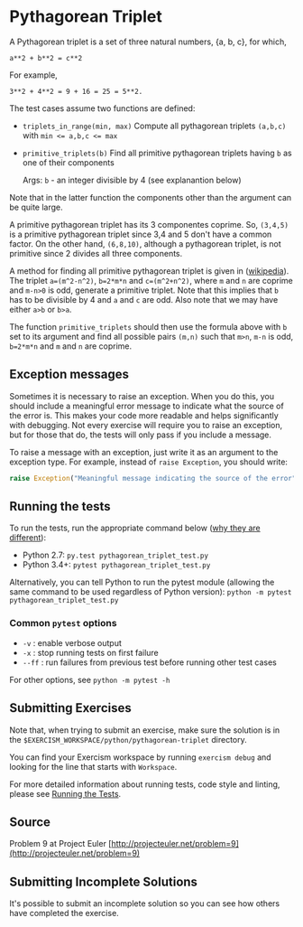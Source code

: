 # Pythagorean Triplet

A Pythagorean triplet is a set of three natural numbers, {a, b, c}, for
which,

```text
a**2 + b**2 = c**2
```

For example,

```text
3**2 + 4**2 = 9 + 16 = 25 = 5**2.
```

The test cases assume two functions are defined:

  - `triplets_in_range(min, max)`
      Compute all pythagorean triplets `(a,b,c)` with `min <= a,b,c <= max`

  - `primitive_triplets(b)`
      Find all primitive pythagorean triplets having `b` as one of their
      components

      Args:
         `b` - an integer divisible by 4 (see explanantion below)

Note that in the latter function the components other than the argument can
be quite large.

A primitive pythagorean triplet has its 3 componentes coprime. So, `(3,4,5)` is
a primitive pythagorean triplet since 3,4 and 5 don't have a common factor.
On the other hand, `(6,8,10)`, although a pythagorean triplet, is not primitive
since 2 divides all three components.

A method for finding all primitive pythagorean triplet is given in
([wikipedia](http://en.wikipedia.org/wiki/Pythagorean_triple#Generating_a_triple)).
The triplet `a=(m^2-n^2)`, `b=2*m*n` and `c=(m^2+n^2)`, where `m` and `n` are coprime and
`m-n>0` is odd, generate a primitive triplet. Note that this implies that `b` has
to be divisible by 4 and `a` and `c` are odd. Also note that we may have either
`a>b` or `b>a`.

The function `primitive_triplets` should then use the formula above with `b` set
to its argument and find all possible pairs `(m,n)` such that `m>n`, `m-n` is odd,
`b=2*m*n` and `m` and `n` are coprime.

## Exception messages

Sometimes it is necessary to raise an exception. When you do this, you should include a meaningful error message to
indicate what the source of the error is. This makes your code more readable and helps significantly with debugging. Not
every exercise will require you to raise an exception, but for those that do, the tests will only pass if you include
a message.

To raise a message with an exception, just write it as an argument to the exception type. For example, instead of
`raise Exception`, you should write:

```python
raise Exception("Meaningful message indicating the source of the error")
```

## Running the tests

To run the tests, run the appropriate command below ([why they are different](https://github.com/pytest-dev/pytest/issues/1629#issue-161422224)):

- Python 2.7: `py.test pythagorean_triplet_test.py`
- Python 3.4+: `pytest pythagorean_triplet_test.py`

Alternatively, you can tell Python to run the pytest module (allowing the same command to be used regardless of Python version):
`python -m pytest pythagorean_triplet_test.py`

### Common `pytest` options

- `-v` : enable verbose output
- `-x` : stop running tests on first failure
- `--ff` : run failures from previous test before running other test cases

For other options, see `python -m pytest -h`

## Submitting Exercises

Note that, when trying to submit an exercise, make sure the solution is in the `$EXERCISM_WORKSPACE/python/pythagorean-triplet` directory.

You can find your Exercism workspace by running `exercism debug` and looking for the line that starts with `Workspace`.

For more detailed information about running tests, code style and linting,
please see [Running the Tests](http://exercism.io/tracks/python/tests).

## Source

Problem 9 at Project Euler [http://projecteuler.net/problem=9](http://projecteuler.net/problem=9)

## Submitting Incomplete Solutions

It's possible to submit an incomplete solution so you can see how others have completed the exercise.
